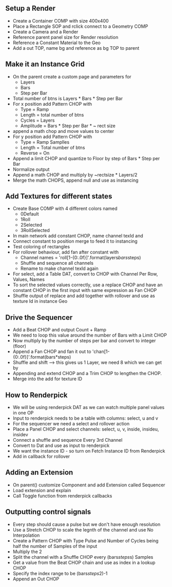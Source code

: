Setup a Render
--------------
- Create a Container COMP with size 400x400
- Place a Rectangle SOP and rclick connect to a Geometry COMP
- Create a Camera and a Render 
- Reference parent panel size for Render resolution
- Reference a Constant Material to the Geo
- Add a out TOP, name bg and reference as bg TOP to parent

Make it an Instance Grid
------------------------
- On the parent create a custom page and parameters for
	- Layers
	- Bars
	- Step per Bar
- Total number of btns is Layers * Bars * Step per Bar
- For x position add Pattern CHOP with
	- Type = Ramp
	- Length = total number of btns
	- Cycles = Layers
	- Amplitude = Bars * Step per Bar * ~ rect size
- append a math chop and move values to center
- For y position add Pattern CHOP with
	- Type = Ramp Samplles
	- Length = Total number of btns
	- Reverse = On
- Append a limit CHOP and quantize to Floor by step of Bars * Step per Bar
- Normalize output
- Append a math CHOP and multiply by ~rectsize * Layers/2
- Merge the math CHOPS, append null and use as instancing

Add Textures for different states
---------------------------------
- Create Base COMP with 4 different colors named
	- 0Default
	- 1Roll
	- 2Selected
	- 3RollSelected
- In main network add constant CHOP, name channel texId and 
- Connect constant to position merge to feed it to instancing
- Test coloring of rectangles
- For rollover behaviour, add fan after constant with
	- Channel names = 'roll[1-{0:.0f}]'.format(layers*bars*steps)
	- Shuffle and sequence all channels
	- Rename to make channel texId again
- For select, add a Table DAT, convert to CHOP with Channel Per Row, Values, Names
- To sort the selected values correctly, use a replace CHOP and have an constant CHOP in the first input with same expression as Fan CHOP
- Shuffle output of replace and add together with rollover and use as texture Id in instance Geo

Drive the Sequencer
-------------------
- Add a Beat CHOP and output Count + Ramp
- We need to loop this value around the number of Bars with a Limit CHOP
- Now multiply by the number of steps per bar and convert to integer (floor)
- Append a Fan CHOP and fan it out to 'chan[1-{0:.0f}]'.format(bars*steps)
- Shuffle and shift --> this gives us 1 Layer, we need 8 which we can get by
- Appending and extend CHOP and a Trim CHOP to lengthen the CHOP.
- Merge into the add for texture ID

How to Renderpick
-----------------
- We will be using renderpick DAT as we can watch multiple panel values in one OP
- Input to renderpick needs to be a table with columns: select, u and v
- For the sequencer we need a select and rollover action
- Place a Panel CHOP and select channels: select, u, v, inside, insideu, insidev
- Connect a shuffle and sequence Every 3rd Channel
- Convert to Dat and use as input to renderpick
- We want the instance ID - so turn on Fetch Instance ID from Renderpick
- Add in callback for rollover

Adding an Extension
-------------------
- On parent() customize Component and add Extension called Sequencer
- Load extension and explain
- Call Toggle function from renderpick callbacks
	
Outputting control signals
--------------------------
- Every step should cause a pulse but we don't have enough resolution
- Use a Stretch CHOP to scale the legnth of the channel and use No Interpolation
- Create a Pattern CHOP with Type Pulse and Number of Cycles being half the number of Samples of the input
- Multiply the 2
- Split the channel with a Shuffle CHOP every (bars*steps*s) Samples
- Get a value from the Beat CHOP chain and use as index in a lookup CHOP
- Specify the index range to be (bars*steps*2)-1
- Append an Out CHOP
